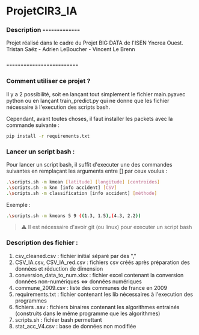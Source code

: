 # ProjetCIR3_IA

### Description -------------

Projet réalisé dans le cadre du Projet BIG DATA de l'ISEN Yncrea Ouest.
Tristan Saëz - Adrien LeBoucher - Vincent Le Brenn

### -------------------------

### Comment utiliser ce projet ?

Il y a 2 possibilité, soit en lançant tout simplement le fichier main.pyavec python ou en lançant train_predict.py qui ne donne que les fichier nécessaire à l'execution des scripts bash.

Cependant, avant toutes choses, il faut installer les packets avec la commande suivante :

```bash
pip install -r requirements.txt
```

### Lancer un script bash :

Pour lancer un script bash, il suffit d'executer une des commandes suivantes en remplaçant les arguments entre [] par ceux voulus :

```bash
.\scripts.sh -m kmean [latitude] [longitude] [centroïdes]
.\scripts.sh -m knn [info accident] [CSV]
.\scripts.sh -m classification [info accident] [méthode]
```

Exemple : 

```bash
.\scripts.sh -m kmeans 5 9 ((1.3, 1.5),(4.3, 2.2))
```

> ⚠ Il est nécessaire d'avoir git (ou linux) pour executer un script bash


### Description des fichier :

1. csv_cleaned.csv : fichier initial séparé par des ","
2. CSV_IA.csv, CSV_IA_red.csv : fichiers csv créés après préparation des données et réduction de dimension
3. conversion_data_to_num.xlsx : fichier excel contenant la conversion données non-numériques <=> données numériques
4. commune_2009.csv : liste des communes de france en 2009
5. requirements.txt : fichier contenant les lib nécessaires à l'execution des programmes
6. fichiers .sav : fichiers binaires contenant les algorithmes entrainés (construits dans le même programme que les algorithmes)
7. scripts.sh : fichier bash permettant 
8. stat_acc_V4.csv : base de données non modifiée
